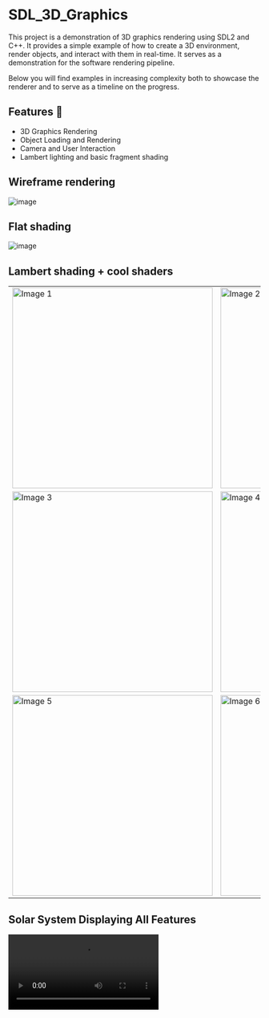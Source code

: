 # SDL_3D_Graphics
This project is a demonstration of 3D graphics rendering using SDL2 and C++. It provides a simple example of how to create a 3D environment, render objects, and interact with them in real-time. It serves as a demonstration
for the software rendering pipeline.

Below you will find examples in increasing complexity both to showcase the renderer and to serve as a timeline on the progress.

## Features 🚀

- 3D Graphics Rendering
- Object Loading and Rendering
- Camera and User Interaction
- Lambert lighting and basic fragment shading
  
## Wireframe rendering 
![image](https://github.com/adrianrb469/SDL_3D_Graphics/assets/68407469/caa223ce-fe66-4562-90fc-1da84ddbf73f)

## Flat shading
![image](https://github.com/adrianrb469/SDL_3D_Graphics/assets/68407469/21d3ea90-e40b-430c-8d50-423e7c5ab18b)

## Lambert shading + cool shaders 
<table>
  <tr>
    <td><img width="400" height="400" src="https://github.com/adrianrb469/SDL_3D_Graphics/assets/68407469/17bc45e8-590f-45ba-a4fd-b5ed8e4dfaeb" alt="Image 1"></td>
    <td><img width="400" height="400" src="https://github.com/adrianrb469/SDL_3D_Graphics/assets/68407469/623f9584-5fcb-4767-befd-647201d923ca" alt="Image 2"></td>
  </tr>
  <tr>
    <td><img width="400" height="400" src="https://github.com/adrianrb469/SDL_3D_Graphics/assets/68407469/9ae429ee-b6ba-4185-8b45-647f51b1d9d4" alt="Image 3"></td>
    <td><img width="400" height="400" src="https://github.com/adrianrb469/SDL_3D_Graphics/assets/68407469/71096707-7bbb-400f-b0c8-afba52a09228" alt="Image 4"></td>
  </tr>
  <tr>
    <td><img width="400" height="400"src="https://github.com/adrianrb469/SDL_3D_Graphics/assets/68407469/6b551d64-f16b-4994-951f-b0cde441ac22" alt="Image 5"></td>
    <td><img width="400" height="400" src="https://github.com/adrianrb469/SDL_3D_Graphics/assets/68407469/6d5c61b4-5c41-435e-8105-081cd57463ee" alt="Image 6"></td>
  </tr>
</table>

## Solar System Displaying All Features

  <video src="https://github.com/adrianrb469/SDL_3D_Graphics/assets/68407469/41bfc911-9f95-4126-8100-cabfd231fc34"></video>
